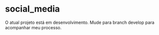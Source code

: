 # social_media

O atual projeto está em desenvolvimento. Mude para branch develop para acompanhar meu processo.